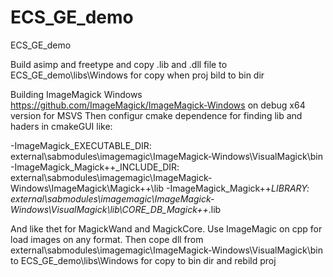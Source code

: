 # ECS_GE_demo
ECS_GE_demo

Build asimp and freetype and copy .lib and .dll file to ECS_GE_demo\libs\Windows for copy when proj bild to bin dir

Building ImageMagick Windows https://github.com/ImageMagick/ImageMagick-Windows on debug x64 version for MSVS
Then configur cmake dependence for finding lib and haders in cmakeGUI like:

-ImageMagick_EXECUTABLE_DIR: external\sabmodules\imagemagic\ImageMagick-Windows\VisualMagick\bin
-ImageMagick_Magick++_INCLUDE_DIR: external\sabmodules\imagemagic\ImageMagick-Windows\ImageMagick\Magick++\lib
-ImageMagick_Magick++_LIBRARY: external\sabmodules\imagemagic\ImageMagick-Windows\VisualMagick\lib\CORE_DB_Magick++_.lib

And like thet for MagickWand and MagickCore. Use ImageMagic on cpp for load images on any format.
Then cope dll from external\sabmodules\imagemagic\ImageMagick-Windows\VisualMagick\bin to ECS_GE_demo\libs\Windows for copy to bin dir
and rebild proj